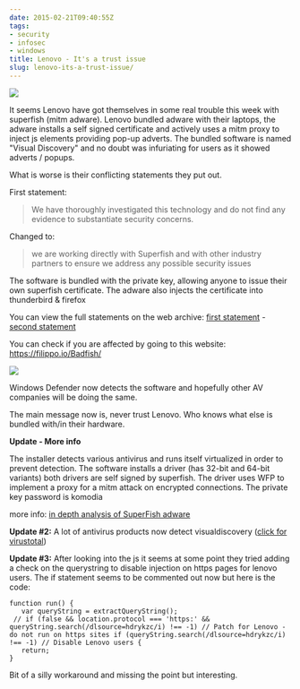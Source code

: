 ```yaml
---
date: 2015-02-21T09:40:55Z
tags:
- security
- infosec
- windows
title: Lenovo - It's a trust issue
slug: lenovo-its-a-trust-issue/
---
```


<p class="text-center"><img class="len_fish_head" src="/media/images/2015/02/len_fish_head.jpg"></p>

It seems Lenovo have got themselves in some real trouble this week with superfish (mitm adware).
Lenovo bundled adware with their laptops, the adware installs a self signed certificate and actively uses a mitm proxy to inject js elements providing pop-up adverts.
The bundled software is named "Visual Discovery" and no doubt was infuriating for users as it showed adverts / popups.

What is worse is their conflicting statements they put out.

First statement:

<blockquote>We have thoroughly investigated this technology and do not find any evidence to substantiate security concerns.</blockquote>

Changed to:

<blockquote>we are working directly with Superfish and with other industry partners to ensure we address any possible security issues</blockquote>

The software is bundled with the private key, allowing anyone to issue their own superfish certificate.
The adware also injects the certificate into thunderbird & firefox

You can view the full statements on the web archive: <a href="http://web.archive.org/web/20150219191531/http://news.lenovo.com/article_display.cfm?article_id=1929" target="_blank">first statement</a> - <a href="http://web.archive.org/web/20150220180448/http://news.lenovo.com/article_display.cfm?article_id=1929" target="_blank">second statement</a>

You can check if you are affected by going to this website: <a href="https://filippo.io/Badfish/" target="_blank">https://filippo.io/Badfish/</a>

<p class="text-center"><img class="wdef_superfish" src="/media/images/2015/02/wdefender_superfish.jpg"></p>

Windows Defender now detects the software and hopefully other AV companies will be doing the same.

The main message now is, never trust Lenovo.
Who knows what else is bundled with/in their hardware.

**Update - More info**

The installer detects various antivirus and runs itself virtualized in order to prevent detection.
The software installs a driver (has 32-bit and 64-bit variants) both drivers are self signed by superfish.
The driver uses WFP to implement a proxy for a mitm attack on encrypted connections.
The private key password is komodia

more info: <a href="http://www.0xebfe.net/blog/2015/02/20/the-analysis-of-superfish-adware/" target="_blank">in depth analysis of SuperFish adware</a>

**Update #2:** A lot of antivirus products now detect visualdiscovery (<a href="https://www.virustotal.com/en/file/dc937aec71daf6ebcb5876c3e9ba26846d6c4678cb95c60fc9dde6ff81b5323a/analysis/" target="_blank">click for virustotal</a>)

**Update #3:** After looking into the js it seems at some point they tried adding a check on the querystring to disable injection on https pages for lenovo users.
The if statement seems to be commented out now but here is the code:

    function run() {
       var queryString = extractQueryString();
     // if (false && location.protocol === 'https:' && queryString.search(/dlsource=hdrykzc/i) !== -1) // Patch for Lenovo - do not run on https sites if (queryString.search(/dlsource=hdrykzc/i) !== -1) // Disable Lenovo users {
       return;
    }

Bit of a silly workaround and missing the point but interesting.